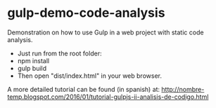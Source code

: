 # gulp-demo-code-analysis
Demonstration on how to use Gulp in a web project with static code analysis.

- Just run from the root folder:
 - npm install
 - gulp build
- Then open "dist/index.html" in your web browser.

A more detailed tutorial can be found (in spanish) at: http://nombre-temp.blogspot.com/2016/01/tutorial-gulpjs-ii-analisis-de-codigo.html
